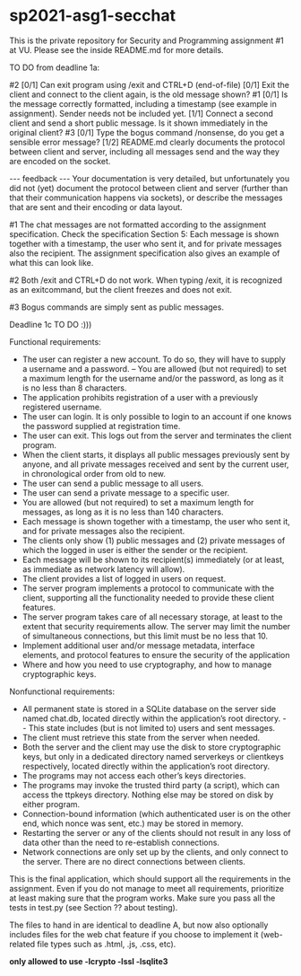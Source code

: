 # sp2021-asg1-secchat

This is the private repository for Security and Programming assignment #1 at VU. Please see the inside README.md for more details. 

TO DO from deadline 1a: 

#2 [0/1] Can exit program using /exit and CTRL+D (end-of-file)
[0/1] Exit the client and connect to the client again, is the old
 message shown?
#1 [0/1] Is the message correctly formatted, including a timestamp
 (see example in assignment). Sender needs not be included yet.
[1/1] Connect a second client and send a short public message.
 Is it shown immediately in the original client?
#3 [0/1] Type the bogus command /nonsense, do you get a sensible error
 message?
[1/2] README.md clearly documents the protocol between client and server,
 including all messages send and the way they are encoded on the
 socket.

--- feedback ---
Your documentation is very detailed, but unfortunately you did not (yet) document the protocol between client and server (further than that their communication happens via sockets), or describe the messages that are sent and their encoding or data layout.

#1 The chat messages are not formatted according to the assignment specification. Check the specification Section 5: Each message is shown together with a timestamp, the user who sent it, and for private messages also the recipient. The assignment specification also gives an example of what this can look like.

#2 Both /exit and CTRL+D do not work. When typing /exit, it is recognized as an exitcommand, but the client freezes and does not exit.

#3 Bogus commands are simply sent as public messages.

Deadline 1c TO DO :)))

Functional requirements: 

- The user can register a new account. To do so, they will have to supply a username and a password.
– You are allowed (but not required) to set a maximum length for the username and/or the password, as long as it is no less than 8 characters.
- The application prohibits registration of a user with a previously registered username.
- The user can login. It is only possible to login to an account if one knows the password supplied at registration time.
- The user can exit. This logs out from the server and terminates the client program.
- When the client starts, it displays all public messages previously sent by anyone, and all private messages received and sent by the current user, in chronological order from old to new.
- The user can send a public message to all users.
- The user can send a private message to a specific user.
- You are allowed (but not required) to set a maximum length for messages, as long as it is no less than 140 characters.
- Each message is shown together with a timestamp, the user who sent it, and for private messages also the recipient.
- The clients only show (1) public messages and (2) private messages of which the logged in user is either the sender or the recipient.
- Each message will be shown to its recipient(s) immediately (or at least, as immediate as network latency will allow).
- The client provides a list of logged in users on request.
- The server program implements a protocol to communicate with the client, supporting all the functionality needed to provide these client features. 
- The server program takes care of all necessary storage, at least to the extent that security requirements allow. The server may limit the number of simultaneous connections, but this limit must be no less that 10.
- Implement additional user and/or message metadata, interface elements, and protocol features to ensure the security of the application
- Where and how you need to use cryptography, and how to manage cryptographic keys.

Nonfunctional requirements: 
- All permanent state is stored in a SQLite database on the server side named chat.db, located directly within the application’s root directory. - - This state includes (but is not limited to) users and sent messages. 
- The client must retrieve this state from the server when needed. 
- Both the server and the client may use the disk to store cryptographic keys, but only in a dedicated directory named serverkeys or clientkeys respectively, located directly within the application’s root directory. 
- The programs may not access each other’s keys directories. 
- The programs may invoke the trusted third party (a script), which can access the ttpkeys directory. Nothing else may be stored on disk by either program. 
- Connection-bound information (which authenticated user is on the other end, which nonce was sent, etc.) may be stored in memory. 
- Restarting the server or any of the clients should not result in any loss of data other than the need to re-establish connections.
- Network connections are only set up by the clients, and only connect to the server. There are no direct connections between clients.



This is the final application, which should support all the requirements in the assignment. Even if you do not manage to meet all requirements, prioritize at least making sure that the program works. Make sure you pass all the tests in test.py (see Section ?? about testing).

The files to hand in are identical to deadline A, but now also optionally includes files for the web chat feature if you choose to implement it (web-related file types such as .html, .js, .css, etc).

**only allowed to use -lcrypto -lssl -lsqlite3**
